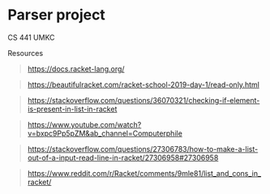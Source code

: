 # Parser project
CS 441
UMKC

Resources
 > https://docs.racket-lang.org/

 > https://beautifulracket.com/racket-school-2019-day-1/read-only.html

 > https://stackoverflow.com/questions/36070321/checking-if-element-is-present-in-list-in-racket
 
 > https://www.youtube.com/watch?v=bxpc9Pp5pZM&ab_channel=Computerphile
 
 > https://stackoverflow.com/questions/27306783/how-to-make-a-list-out-of-a-input-read-line-in-racket/27306958#27306958
 
 > https://www.reddit.com/r/Racket/comments/9mle81/list_and_cons_in_racket/
